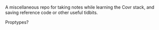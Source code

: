 A miscellaneous repo for taking notes while learning the Covr stack, and saving reference code or other useful tidbits. 

Proptypes?
